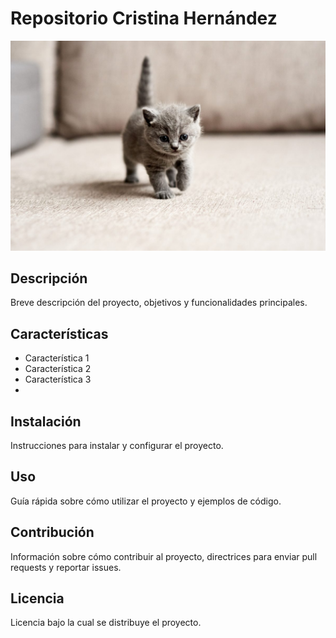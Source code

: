 # Repositorio Cristina Hernández

![Imagen de Portada](recursos/gatito.jpg)

## Descripción

Breve descripción del proyecto, objetivos y funcionalidades principales.

## Características

- Característica 1
- Característica 2
- Característica 3
- 
## Instalación

Instrucciones para instalar y configurar el proyecto.

## Uso

Guía rápida sobre cómo utilizar el proyecto y ejemplos de código.

## Contribución

Información sobre cómo contribuir al proyecto, directrices para enviar pull requests y reportar issues.

## Licencia

Licencia bajo la cual se distribuye el proyecto.
